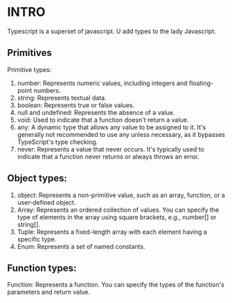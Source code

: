 # INTRO
Typescript is a superset of javascript.
U add types to the lady Javascript.

##  Primitives 
Primitive types:
1. number: Represents numeric values, including integers and floating-point numbers.
2. string: Represents textual data.
3. boolean: Represents true or false values.
4. null and undefined: Represents the absence of a value.
5. void: Used to indicate that a function doesn't return a value.
6. any: A dynamic type that allows any value to be assigned to it. It's generally not recommended to use any unless necessary, as it bypasses TypeScript's type checking.
7. never: Represents a value that never occurs. It's typically used to indicate that a function never returns or always throws an error.
## Object types:
1. object: Represents a non-primitive value, such as an array, function, or a user-defined object.
2. Array: Represents an ordered collection of values. You can specify the type of elements in the array using square brackets, e.g., number[] or string[].
3. Tuple: Represents a fixed-length array with each element having a specific type.
4. Enum: Represents a set of named constants.
## Function types:
Function: Represents a function. You can specify the types of the function's parameters and return value.
